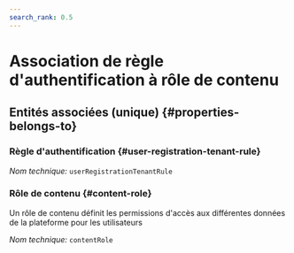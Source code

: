```yaml
---
search_rank: 0.5
---    
```

# Association de règle d'authentification à rôle de contenu
<!--- THIS FILE IS GENERATED PLEASE DO NOT EDIT IT DIRECTLY --->



<OH code="userRegistrationTenantRuleToContentRole"/>







## Entités associées (unique) {#properties-belongs-to}

### Règle d'authentification {#user-registration-tenant-rule}



*Nom technique:* ```userRegistrationTenantRule```
<PH code="userRegistrationTenantRuleToContentRole:userRegistrationTenantRule"/>

### Rôle de contenu {#content-role}

Un rôle de contenu définit les permissions d'accès aux différentes données de la plateforme pour les utilisateurs

*Nom technique:* ```contentRole```
<PH code="userRegistrationTenantRuleToContentRole:contentRole"/>





